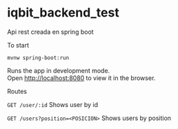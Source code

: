# iqbit_backend_test

Api rest creada en spring boot

To start 

```mvnw spring-boot:run```

Runs the app in development mode.<br>
Open [http://localhost:8080](http://localhost:8080) to view it in the browser.

Routes

```GET /user/:id```
Shows user by id

```GET /users?position=<POSICION>```
Shows users by position
